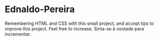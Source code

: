 # Ednaldo-Pereira
Remembering HTML and CSS with this small project, and accept tips to improve this project.
Feel free to increase.
Sinta-se à vontade para incrementar.
